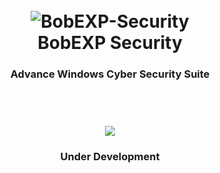 <h1 align="center">
	<br>
	<img src="https://ibb.co/jvCq88Q" alt="BobEXP-Security">
	<br>
	BobEXP Security
</h1>

<h3 align="center">
	 Advance Windows Cyber Security Suite
	<br>
</h3>

<h1 align="center">
	<br>
	<img src="https://ibb.co/Y8fCP5B">
	<br>
</h1>

<h3 align="center">
	 Under Development
	<br>
</h3>
